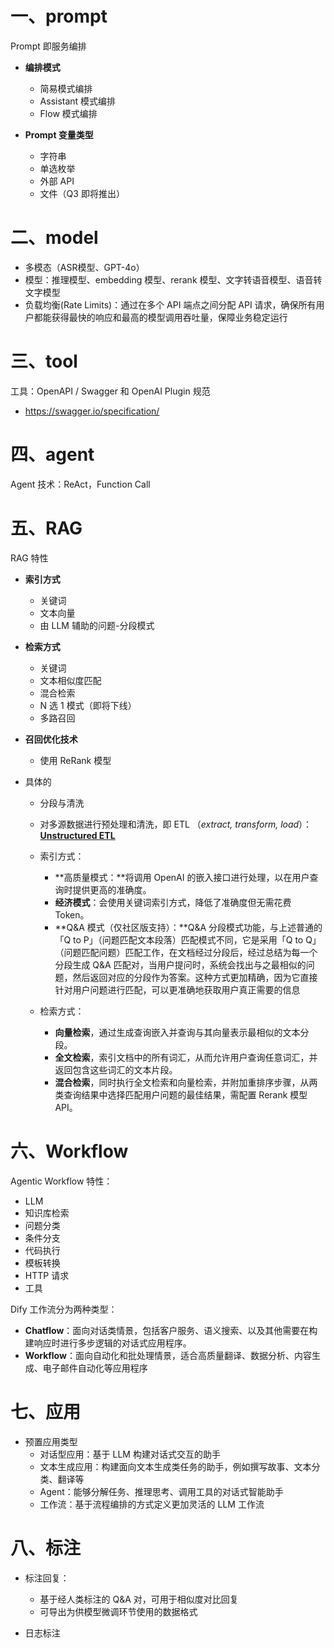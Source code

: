 # 一、prompt

Prompt 即服务编排

- **编排模式**
    - 简易模式编排
    - Assistant 模式编排
    - Flow 模式编排

- **Prompt 变量类型**
    - 字符串
    - 单选枚举
    - 外部 API
    - 文件（Q3 即将推出）

# 二、model

- 多模态（ASR模型、GPT-4o）
- 模型：推理模型、embedding 模型、rerank 模型、文字转语音模型、语音转文字模型
- 负载均衡(Rate Limits)：通过在多个 API 端点之间分配 API 请求，确保所有用户都能获得最快的响应和最高的模型调用吞吐量，保障业务稳定运行



# 三、tool

工具：OpenAPI / Swagger 和 OpenAI Plugin 规范

- https://swagger.io/specification/





# 四、agent

Agent 技术：ReAct，Function Call



# 五、RAG

RAG 特性

- **索引方式**
    - 关键词
    - 文本向量
    - 由 LLM 辅助的问题-分段模式

- **检索方式**
    - 关键词
    - 文本相似度匹配
    - 混合检索
    - N 选 1 模式（即将下线）
    - 多路召回

- **召回优化技术**

    - 使用 ReRank 模型

- 具体的

    - 分段与清洗
    - 对多源数据进行预处理和清洗，即 ETL （*extract, transform, load*）：[**Unstructured ETL** ](https://unstructured.io/) 

    - 索引方式：
        - **高质量模式：**将调用 OpenAI 的嵌入接口进行处理，以在用户查询时提供更高的准确度。
        - **经济模式**：会使用关键词索引方式，降低了准确度但无需花费 Token。
        - **Q&A 模式（仅社区版支持）：**Q&A 分段模式功能，与上述普通的「Q to P」（问题匹配文本段落）匹配模式不同，它是采用「Q to Q」（问题匹配问题）匹配工作，在文档经过分段后，经过总结为每一个分段生成 Q&A 匹配对，当用户提问时，系统会找出与之最相似的问题，然后返回对应的分段作为答案。这种方式更加精确，因为它直接针对用户问题进行匹配，可以更准确地获取用户真正需要的信息

    - 检索方式：
        - **向量检索**，通过生成查询嵌入并查询与其向量表示最相似的文本分段。
        - **全文检索**，索引文档中的所有词汇，从而允许用户查询任意词汇，并返回包含这些词汇的文本片段。
        - **混合检索**，同时执行全文检索和向量检索，并附加重排序步骤，从两类查询结果中选择匹配用户问题的最佳结果，需配置 Rerank 模型 API。



# 六、Workflow

Agentic Workflow 特性：

- LLM
- 知识库检索
- 问题分类
- 条件分支
- 代码执行
- 模板转换
- HTTP 请求
- 工具



Dify 工作流分为两种类型：

- **Chatflow**：面向对话类情景，包括客户服务、语义搜索、以及其他需要在构建响应时进行多步逻辑的对话式应用程序。
- **Workflow**：面向自动化和批处理情景，适合高质量翻译、数据分析、内容生成、电子邮件自动化等应用程序

# 七、应用

- 预置应用类型
    - 对话型应用：基于 LLM 构建对话式交互的助手
    - 文本生成应用：构建面向文本生成类任务的助手，例如撰写故事、文本分类、翻译等
    - Agent：能够分解任务、推理思考、调用工具的对话式智能助手
    - 工作流：基于流程编排的方式定义更加灵活的 LLM 工作流



# 八、标注

- 标注回复：
    - 基于经人类标注的 Q&A 对，可用于相似度对比回复 
    - 可导出为供模型微调环节使用的数据格式



- 日志标注

















